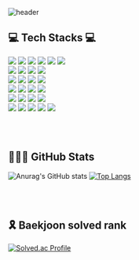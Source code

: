 ![header](https://capsule-render.vercel.app/api?type=waving&color=FFA500&height=200&descAlign=50&fontAlign=50&section=header&text=Hi!+I'm+Jinsu+Kim&fontSize=65&fontColor=2E2E2E&animation=twinkling) 


## 💻 Tech Stacks 💻
<div>
<img src="https://img.shields.io/badge/java-007396?style=for-the-badge&logo=java&logoColor=white"> 
<img src="https://img.shields.io/badge/spring-6DB33F?style=for-the-badge&logo=spring&logoColor=white">
<img src="https://img.shields.io/badge/Spring Boot-6DB33F?style=for-the-badge&logo=spring boot&logoColor=white">
<img src="https://img.shields.io/badge/Spring Security-6DB33F?style=for-the-badge&logo=springsecurity&logoColor=white">
<img src="https://img.shields.io/badge/swagger-85EA2D?style=for-the-badge&logo=swagger&logoColor=white">
<img src="https://img.shields.io/badge/socket.io-%23010101.svg?&style=for-the-badge&logo=socket.io&logoColor=white">
</div>

<div>
<img src="https://img.shields.io/badge/mysql-4479A1?style=for-the-badge&logo=mysql&logoColor=white">
<img src="https://img.shields.io/badge/MariaDB-003545?style=for-the-badge&logo=MariaDB&logoColor=white">
<img src="https://img.shields.io/badge/redis-DC382D?style=for-the-badge&logo=redis&logoColor=white">
<img src="https://img.shields.io/badge/mongodb-%2347A248.svg?&style=for-the-badge&logo=mongodb&logoColor=white" />
</div>

<div>
<img src="https://img.shields.io/badge/Docker-2496ED?style=for-the-badge&logo=Docker&logoColor=white">
<img src="https://img.shields.io/badge/VMware-607078?style=for-the-badge&logo=VMware&logoColor=white">
<img src="https://img.shields.io/badge/Ubuntu-3E95420?style=for-the-badge&logo=Ubuntu&logoColor=white">  
<img src="https://img.shields.io/badge/nginx-%23269539.svg?&style=for-the-badge&logo=nginx&logoColor=white">
</div>

<div>
<img src="https://img.shields.io/badge/GitHub Actions-2088FF?style=for-the-badge&logo=GitHub Actions&logoColor=white">
<img src="https://img.shields.io/badge/AWS EC2-FF9900?style=for-the-badge&logo=Amazon EC2&logoColor=white">
<img src="https://img.shields.io/badge/AWS RDS-527FFF?style=for-the-badge&logo=Amazon RDS&logoColor=white">
<img src="https://img.shields.io/badge/AWS S3-569A31?style=for-the-badge&logo=Amazon S3&logoColor=white">
</div>

<div>
<img src="https://img.shields.io/badge/github-181717?style=for-the-badge&logo=github&logoColor=white">
<img src="https://img.shields.io/badge/git-F05032?style=for-the-badge&logo=git&logoColor=white">
<img src="https://img.shields.io/badge/Notion-000000?style=for-the-badge&logo=Notion&logoColor=white">
<img src="https://img.shields.io/badge/figma-F24E1E?style=for-the-badge&logo=figma&logoColor=white"> 
</div>

<div>
<img src="https://img.shields.io/badge/HTML5-E34F26?style=for-the-badge&logo=HTML5&logoColor=white"> 
<img src="https://img.shields.io/badge/JavaScript-F7DF1E?style=for-the-badge&logo=JavaScript&logoColor=white"> 
<img src="https://img.shields.io/badge/CSS3-1572B6?style=for-the-badge&logo=CSS3&logoColor=white"> 
<img src="https://img.shields.io/badge/jQuery-0769AD?style=for-the-badge&logo=jQuery&logoColor=white"> 
<img src="https://img.shields.io/badge/Bootstrap-7952B3?style=for-the-badge&logo=Bootstrap&logoColor=white"> 
</div>

<br/><br/>

## 👨🏻‍💻 GitHub Stats
![Anurag's GitHub stats](https://github-readme-stats.vercel.app/api?username=dgjinsu&show_icons=true&theme=radical)
[![Top Langs](https://github-readme-stats.vercel.app/api/top-langs/?username=dgjinsu&layout=compact)](https://github.com/delay-100/github-readme-stats)

<br/><br/>

## 🎗️ Baekjoon solved rank
[![Solved.ac Profile](http://mazassumnida.wtf/api/v2/generate_badge?boj=kimjinsu3206)](https://solved.ac/백준아이디/)

<!--
**dgjinsu/dgjinsu** is a ✨ _special_ ✨ repository because its `README.md` (this file) appears on your GitHub profile.

Here are some ideas to get you started: 

- 🔭 I’m currently working on ...
- 🌱 I’m currently learning ...
- 👯 I’m looking to collaborate on ...
- 🤔 I’m looking for help with ...
- 💬 Ask me about ...
- 📫 How to reach me: ...
- 😄 Pronouns: ...
- ⚡ Fun fact: ...
-->
